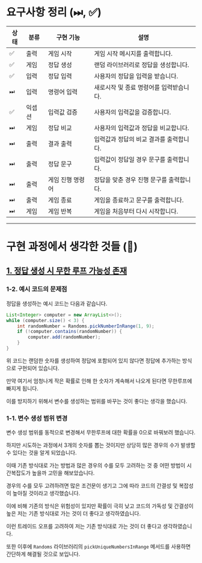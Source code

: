 # 요구사항 정리 (⏭, ✅)

| 상태 | 분류  | 구현 기능     | 설명                      |
|--|-----|-----------|-------------------------|
| ✅ | 출력  | 게임 시작     | 게임 시작 메시지를 출력합니다.       |
| ✅ | 게임  | 정답 생성     | 랜덤 라이브러리로 정답을 생성합니다.    |
| ✅ | 입력  | 정답 입력     | 사용자의 정답을 입력을 받습니다.      |
| ⏭ | 입력  | 명령어 입력    | 새로시작 및 종료 명령어를 입력받습니다.  |
| ✅ | 익셉션 | 입력값 검증    | 사용자의 입력값을 검증합니다.        |
| ⏭ | 게임  | 정답 비교     | 사용자의 입력값과 정답을 비교합니다.    |
| ⏭ | 출력  | 결과 출력     | 입력값과 정답의 비교 결과를 출력합니다.  |
| ⏭ | 출력  | 정답 문구     | 입력값이 정답일 경우 문구를 출력합니다.  |
| ⏭ | 출력  | 게임 진행 명령어 | 정답을 맞춘 경우 진행 문구를 출력합니다. |
| ⏭ | 출력  | 게임 종료     | 게임을 종료하고 문구를 출력합니다.     |
| ⏭ | 게임  | 게임 반복     | 게임을 처음부터 다시 시작합니다.      |

---
# 구현 과정에서 생각한 것들 (🤔)
## <u>1. 정답 생성 시 무한 루프 가능성 존재</u>
### 1-2. 예시 코드의 문제점
정답을 생성하는 예시 코드는 다음과 같습니다.
```java
List<Integer> computer = new ArrayList<>();
while (computer.size() < 3) {
    int randomNumber = Randoms.pickNumberInRange(1, 9);
    if (!computer.contains(randomNumber)) {
        computer.add(randomNumber);
    }
}
```
위 코드는 랜덤한 숫자를 생성하여 정답에 포함되어 있지 않다면 정답에 추가하는 방식으로 구현되어 있습니다.

만약 여기서 엄청나게 작은 확률로 인해 한 숫자가 계속해서 나오게 된다면 무한루프에 빠지게 됩니다.

이를 방지하기 위해서 변수를 생성하는 범위를 바꾸는 것이 좋다는 생각을 했습니다.

### 1-1. 변수 생성 범위 변경
변수 생성 범위를 동적으로 변경해서 무한루프에 대한 확률을 0으로 바꿔보려 했습니다.

하지만 시도하는 과정에서 3개의 숫자를 뽑는 것이지만 상당히 많은 경우의 수가 발생할 수 있다는 것을 알게 되었습니다.

이때 기존 방식대로 가는 방법과 많은 경우의 수를 모두 고려하는 것 중 어떤 방법이 시간복잡도가 높을까 고민을 해보았습니다.

경우의 수를 모두 고려하려면 많은 조건문이 생기고 그에 따라 코드의 간결성 및 복잡성이 높아질 것이라고 생각했습니다.

이에 비해 기존의 방식은 위험성이 있지만 확률이 극히 낮고 코드의 가독성 및 간결성이 높은 저는 기존 방식대로 가는 것이 더 좋다고 생각하였습니다.

이런 트레이드 오프를 고려하여 저는 기존 방식대로 가는 것이 더 좋다고 생각하였습니다.

또한 이후에 `Randoms` 라이브러리의 `pickUniqueNumbersInRange` 메서드를 사용하면 간단하게 해결될 것으로 보입니다.
